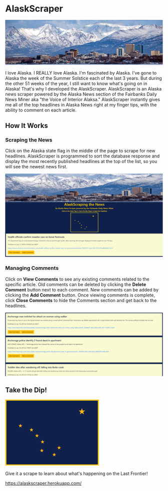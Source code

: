 # AlaskScraper
![](public/images/anchorage.jpg)


I love Alaska.  I REALLY love Alaska.  I'm fascinated by Alaska.  I've gone to Alaska the week of the Summer Solstice each of the last 3 years.  But during the other 51 weeks of the year, I still want to know what's going on in Alaska!  That's why I developed the AlaskScraper.  AlaskScraper is an Alaska news scraper powered by the Alaska News section of the Fairbanks Daily News Miner aka "the Voice of Interior Alaksa."  AlaskScraper instantly gives me all of the top headlines in Alaska News right at my finger tips, with the ability to comment on each article.

## How It Works

### Scraping the News

Click on the Alaska state flag in the middle of the page to scrape for new headlines.  AlaskScraper is programmed to sort the database response and display the most recently published headlines at the top of the list, so you will see the newest news first.

![](public/images/Scrape.gif)

### Managing Comments

Click on **View Comments** to see any existing comments related to the specific article.  Old comments can be deleted by clicking the **Delete Comment** button next to each comment.  New comments can be added by clicking the **Add Comment** button.  Once viewing comments is complete, click **Close Comments** to hide the Comments section and get back to the headlines.

![](public/images/Manage.gif)

## Take the Dip!

![](public/images/flag.png)

Give it a scrape to learn about what's happening on the Last Frontier!

https://alaskscraper.herokuapp.com/
